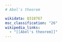 ```yaml
---
# Abel's theorem

wikidata: Q318767
msc_classification: "26"
wikipedia_links:
  - "[[Abel's theorem]]"
---
```

